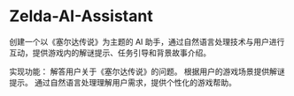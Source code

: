 # Zelda-AI-Assistant
创建一个以《塞尔达传说》为主题的 AI 助手，通过自然语言处理技术与用户进行互动，提供游戏内的解谜提示、任务引导和背景故事介绍。

实现功能：
解答用户关于《塞尔达传说》的问题。
根据用户的游戏场景提供解谜提示。
通过自然语言处理理解用户需求，提供个性化的游戏帮助。














